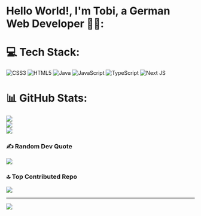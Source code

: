 # Hello World!, I'm Tobi, a German Web Developer 👋🏼:

# 💻 Tech Stack:
![CSS3](https://img.shields.io/badge/css3-%231572B6.svg?style=for-the-badge&logo=css3&logoColor=white) ![HTML5](https://img.shields.io/badge/html5-%23E34F26.svg?style=for-the-badge&logo=html5&logoColor=white) ![Java](https://img.shields.io/badge/java-%23ED8B00.svg?style=for-the-badge&logo=openjdk&logoColor=white) ![JavaScript](https://img.shields.io/badge/javascript-%23323330.svg?style=for-the-badge&logo=javascript&logoColor=%23F7DF1E) ![TypeScript](https://img.shields.io/badge/typescript-%23007ACC.svg?style=for-the-badge&logo=typescript&logoColor=white) ![Next JS](https://img.shields.io/badge/Next-black?style=for-the-badge&logo=next.js&logoColor=white)
# 📊 GitHub Stats:
![](https://github-readme-stats.vercel.app/api?username=hacker-fz&theme=dark&hide_border=false&include_all_commits=false&count_private=false)<br/>
![](https://nirzak-streak-stats.vercel.app/?user=hacker-fz&theme=dark&hide_border=false)<br/>
![](https://github-readme-stats.vercel.app/api/top-langs/?username=hacker-fz&theme=dark&hide_border=false&include_all_commits=false&count_private=false&layout=compact)

### ✍️ Random Dev Quote
![](https://quotes-github-readme.vercel.app/api?type=horizontal&theme=radical)

### 🔝 Top Contributed Repo
![](https://github-contributor-stats.vercel.app/api?username=hacker-fz&limit=5&theme=dark&combine_all_yearly_contributions=true)

---
[![](https://visitcount.itsvg.in/api?id=hacker-fz&icon=0&color=0)](https://visitcount.itsvg.in)

<!-- Proudly created with GPRM ( https://gprm.itsvg.in ) -->